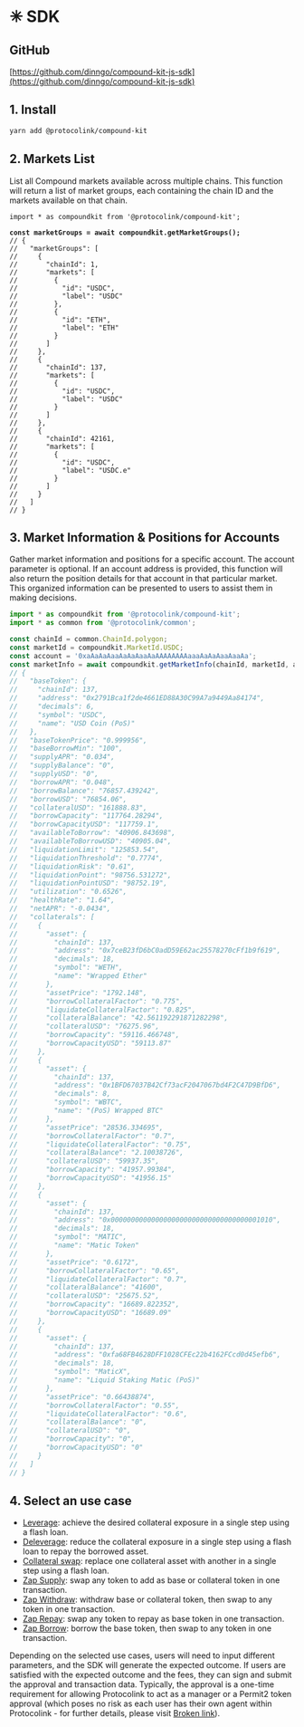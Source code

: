 # ✳ SDK

## GitHub

[https://github.com/dinngo/compound-kit-js-sdk](https://github.com/dinngo/compound-kit-js-sdk)

## 1. Install

```bash
yarn add @protocolink/compound-kit
```

## 2. Markets List

List all Compound markets available across multiple chains. This function will return a list of market groups, each containing the chain ID and the markets available on that chain.

<pre class="language-typescript"><code class="lang-typescript">import * as compoundkit from '@protocolink/compound-kit';

<strong>const marketGroups = await compoundkit.getMarketGroups();
</strong>// {
//   "marketGroups": [
//     {
//       "chainId": 1,
//       "markets": [
//         {
//           "id": "USDC",
//           "label": "USDC"
//         },
//         {
//           "id": "ETH",
//           "label": "ETH"
//         }
//       ]
//     },
//     {
//       "chainId": 137,
//       "markets": [
//         {
//           "id": "USDC",
//           "label": "USDC"
//         }
//       ]
//     },
//     {
//       "chainId": 42161,
//       "markets": [
//         {
//           "id": "USDC",
//           "label": "USDC.e"
//         }
//       ]
//     }
//   ]
// }
</code></pre>

## 3. Market Information & Positions for Accounts

Gather market information and positions for a specific account. The account parameter is optional. If an account address is provided, this function will also return the position details for that account in that particular market. This organized information can be presented to users to assist them in making decisions.

```typescript
import * as compoundkit from '@protocolink/compound-kit';
import * as common from '@protocolink/common';

const chainId = common.ChainId.polygon;
const marketId = compoundkit.MarketId.USDC;
const account = '0xaAaAaAaaAaAaAaaAaAAAAAAAAaaaAaAaAaaAaaAa';
const marketInfo = await compoundkit.getMarketInfo(chainId, marketId, account);
// {
//   "baseToken": {
//     "chainId": 137,
//     "address": "0x2791Bca1f2de4661ED88A30C99A7a9449Aa84174",
//     "decimals": 6,
//     "symbol": "USDC",
//     "name": "USD Coin (PoS)"
//   },
//   "baseTokenPrice": "0.999956",
//   "baseBorrowMin": "100",
//   "supplyAPR": "0.034",
//   "supplyBalance": "0",
//   "supplyUSD": "0",
//   "borrowAPR": "0.048",
//   "borrowBalance": "76857.439242",
//   "borrowUSD": "76854.06",
//   "collateralUSD": "161888.83",
//   "borrowCapacity": "117764.28294",
//   "borrowCapacityUSD": "117759.1",
//   "availableToBorrow": "40906.843698",
//   "availableToBorrowUSD": "40905.04",
//   "liquidationLimit": "125853.54",
//   "liquidationThreshold": "0.7774",
//   "liquidationRisk": "0.61",
//   "liquidationPoint": "98756.531272",
//   "liquidationPointUSD": "98752.19",
//   "utilization": "0.6526",
//   "healthRate": "1.64",
//   "netAPR": "-0.0434",
//   "collaterals": [
//     {
//       "asset": {
//         "chainId": 137,
//         "address": "0x7ceB23fD6bC0adD59E62ac25578270cFf1b9f619",
//         "decimals": 18,
//         "symbol": "WETH",
//         "name": "Wrapped Ether"
//       },
//       "assetPrice": "1792.148",
//       "borrowCollateralFactor": "0.775",
//       "liquidateCollateralFactor": "0.825",
//       "collateralBalance": "42.561192291871282298",
//       "collateralUSD": "76275.96",
//       "borrowCapacity": "59116.466748",
//       "borrowCapacityUSD": "59113.87"
//     },
//     {
//       "asset": {
//         "chainId": 137,
//         "address": "0x1BFD67037B42Cf73acF2047067bd4F2C47D9BfD6",
//         "decimals": 8,
//         "symbol": "WBTC",
//         "name": "(PoS) Wrapped BTC"
//       },
//       "assetPrice": "28536.334695",
//       "borrowCollateralFactor": "0.7",
//       "liquidateCollateralFactor": "0.75",
//       "collateralBalance": "2.10038726",
//       "collateralUSD": "59937.35",
//       "borrowCapacity": "41957.99384",
//       "borrowCapacityUSD": "41956.15"
//     },
//     {
//       "asset": {
//         "chainId": 137,
//         "address": "0x0000000000000000000000000000000000001010",
//         "decimals": 18,
//         "symbol": "MATIC",
//         "name": "Matic Token"
//       },
//       "assetPrice": "0.6172",
//       "borrowCollateralFactor": "0.65",
//       "liquidateCollateralFactor": "0.7",
//       "collateralBalance": "41600",
//       "collateralUSD": "25675.52",
//       "borrowCapacity": "16689.822352",
//       "borrowCapacityUSD": "16689.09"
//     },
//     {
//       "asset": {
//         "chainId": 137,
//         "address": "0xfa68FB4628DFF1028CFEc22b4162FCcd0d45efb6",
//         "decimals": 18,
//         "symbol": "MaticX",
//         "name": "Liquid Staking Matic (PoS)"
//       },
//       "assetPrice": "0.66438874",
//       "borrowCollateralFactor": "0.55",
//       "liquidateCollateralFactor": "0.6",
//       "collateralBalance": "0",
//       "collateralUSD": "0",
//       "borrowCapacity": "0",
//       "borrowCapacityUSD": "0"
//     }
//   ]
// }
```

## 4. Select an use case

* [Leverage](leverage.md): achieve the desired collateral exposure in a single step using a flash loan.
* [Deleverage](deleverage.md): reduce the collateral exposure in a single step using a flash loan to repay the borrowed asset.
* [Collateral swap](collateral-swap.md): replace one collateral asset with another in a single step using a flash loan.
* [Zap Supply](zap-supply.md): swap any token to add as base or collateral token in one transaction.
* [Zap Withdraw](zap-withdraw.md): withdraw base or collateral token, then swap to any token in one transaction.
* [Zap Repay](zap-repay.md): swap any token to repay as base token in one transaction.
* [Zap Borrow](zap-borrow.md): borrow the base token, then swap to any token in one transaction.

Depending on the selected use cases, users will need to input different parameters, and the SDK will generate the expected outcome. If users are satisfied with the expected outcome and the fees, they can sign and submit the approval and transaction data. Typically, the approval is a one-time requirement for allowing Protocolink to act as a manager or a Permit2 token approval (which poses no risk as each user has their own agent within Protocolink - for further details, please visit [Broken link](broken-reference "mention")).
